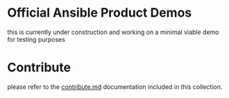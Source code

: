 # Official Ansible Product Demos

this is currently under construction and working on a minimal viable demo for testing purposes

# Contribute

please refer to the [contribute.md](docs/contribute.md) documentation included in this collection.
